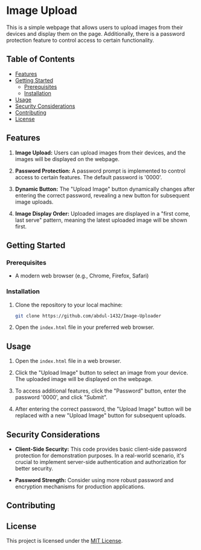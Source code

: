 # Image Upload 

This is a simple webpage that allows users to upload images from their devices and display them on the page. Additionally, there is a password protection feature to control access to certain functionality.

## Table of Contents

- [Features](#features)
- [Getting Started](#getting-started)
  - [Prerequisites](#prerequisites)
  - [Installation](#installation)
- [Usage](#usage)
- [Security Considerations](#security-considerations)
- [Contributing](#contributing)
- [License](#license)

## Features

1. **Image Upload:** Users can upload images from their devices, and the images will be displayed on the webpage.

2. **Password Protection:** A password prompt is implemented to control access to certain features. The default password is '0000'.

3. **Dynamic Button:** The "Upload Image" button dynamically changes after entering the correct password, revealing a new button for subsequent image uploads.

4. **Image Display Order:** Uploaded images are displayed in a "first come, last serve" pattern, meaning the latest uploaded image will be shown first.

## Getting Started

### Prerequisites

- A modern web browser (e.g., Chrome, Firefox, Safari)

### Installation

1. Clone the repository to your local machine:

    ```bash
    git clone https://github.com/abdul-1432/Image-Uploader
    ```

2. Open the `index.html` file in your preferred web browser.

## Usage

1. Open the `index.html` file in a web browser.

2. Click the "Upload Image" button to select an image from your device. The uploaded image will be displayed on the webpage.

3. To access additional features, click the "Password" button, enter the password '0000', and click "Submit".

4. After entering the correct password, the "Upload Image" button will be replaced with a new "Upload Image" button for subsequent uploads.

## Security Considerations

- **Client-Side Security:** This code provides basic client-side password protection for demonstration purposes. In a real-world scenario, it's crucial to implement server-side authentication and authorization for better security.

- **Password Strength:** Consider using more robust password and encryption mechanisms for production applications.

## Contributing


## License

This project is licensed under the [MIT License](LICENSE).
